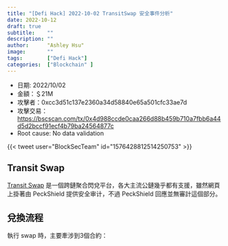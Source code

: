```yaml
---
title: "[Defi Hack] 2022-10-02 TransitSwap 安全事件分析"
date: 2022-10-12
draft: true
subtitle:    ""
description: ""
author:      "Ashley Hsu"
image:       ""
tags:        ["Defi Hack"]
categories:  ["Blockchain" ]
---
```


- 日期: 2022/10/02
- 金額：＄21M
- 攻擊者：0xcc3d51c137e2360a34d58840e65a501cfc33ae7d
- 攻擊交易：<https://bscscan.com/tx/0x4d988ccde0caa266d88b459b710a7fbb6a44d5d2bccf91ecf4b79ba24564877c>
- Root cause: No data validation

{{< tweet user="BlockSecTeam" id="1576428812514250753" >}}

## Transit Swap
[Transit Swap](http://swap.transit.finance/#/) 是一個跨鏈聚合閃兌平台，各大主流公鏈幾乎都有支援，雖然網頁上掛著由 PeckShield 提供安全审计，不過 PeckShield 回應並無審計這個部分。

## 兌換流程
執行 swap 時，主要牽涉到3個合約：
